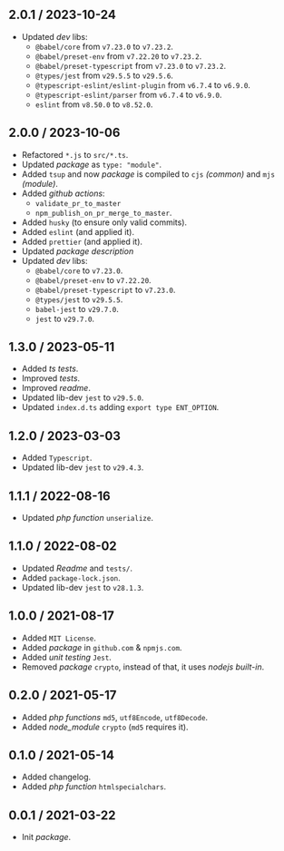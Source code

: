 ## 2.0.1 / 2023-10-24
* Updated _dev_ libs:
  * `@babel/core` from `v7.23.0` to `v7.23.2`.
  * `@babel/preset-env` from `v7.22.20` to `v7.23.2`.
  * `@babel/preset-typescript` from `v7.23.0` to `v7.23.2`.
  * `@types/jest` from `v29.5.5` to `v29.5.6`.
  * `@typescript-eslint/eslint-plugin` from `v6.7.4` to `v6.9.0`.
  * `@typescript-eslint/parser` from `v6.7.4` to `v6.9.0`.
  * `eslint` from `v8.50.0` to `v8.52.0`.

## 2.0.0 / 2023-10-06
* Refactored `*.js` to `src/*.ts`.
* Updated _package_ as `type: "module"`.
* Added `tsup` and now _package_ is compiled to `cjs` _(common)_ and `mjs` _(module)_.
* Added _github actions_:
    * `validate_pr_to_master`
    * `npm_publish_on_pr_merge_to_master`.
* Added `husky` (to ensure only valid commits).
* Added `eslint` (and applied it).
* Added `prettier` (and applied it).
* Updated _package description_
* Updated _dev_ libs:
    * `@babel/core` to `v7.23.0`.
    * `@babel/preset-env` to `v7.22.20`.
    * `@babel/preset-typescript` to `v7.23.0`.
    * `@types/jest` to `v29.5.5`.
    * `babel-jest` to `v29.7.0`.
    * `jest` to `v29.7.0`.

## 1.3.0 / 2023-05-11
* Added _ts tests_.
* Improved _tests_.
* Improved _readme_.
* Updated lib-dev `jest` to `v29.5.0`.
* Updated `index.d.ts` adding `export type ENT_OPTION`.

## 1.2.0 / 2023-03-03
* Added `Typescript`.
* Updated lib-dev `jest` to `v29.4.3`.

## 1.1.1 / 2022-08-16
* Updated _php function_ `unserialize`.

## 1.1.0 / 2022-08-02
* Updated _Readme_ and `tests/`.
* Added `package-lock.json`.
* Updated lib-dev `jest` to `v28.1.3`.

## 1.0.0 / 2021-08-17
* Added `MIT License`.
* Added _package_ in `github.com` & `npmjs.com`.
* Added _unit testing_ `Jest`.
* Removed _package_ `crypto`, instead of that, it uses _nodejs built-in_.

## 0.2.0 / 2021-05-17
* Added _php functions_ `md5`, `utf8Encode`, `utf8Decode`.
* Added _node_module_ `crypto` (`md5` requires it).

## 0.1.0 / 2021-05-14
* Added changelog.
* Added _php function_ `htmlspecialchars`.

## 0.0.1 / 2021-03-22
* Init _package_.